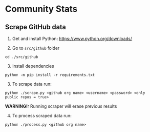 # Community Stats

## Scrape GitHub data

1. Get and install Python: https://www.python.org/downloads/

2. Go to `src/github` folder

```shell
cd ./src/github
```

3. Install dependencies

```shell
python -m pip install -r requirements.txt
```

3. To scrape data run:

```shell
python ./scrape.py <github org name> <username> <password> <only public repos = true>
```

**WARNING!:** Running scraper will erase previous results

4. To process scraped data run:

```shell
python ./process.py <github org name>
```